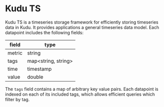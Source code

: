 <!---
Licensed under the Apache License, Version 2.0 (the "License");
you may not use this file except in compliance with the License.
You may obtain a copy of the License at

    http://www.apache.org/licenses/LICENSE-2.0

Unless required by applicable law or agreed to in writing, software
distributed under the License is distributed on an "AS IS" BASIS,
WITHOUT WARRANTIES OR CONDITIONS OF ANY KIND, either express or implied.
See the License for the specific language governing permissions and
limitations under the License.
-->

# Kudu TS

Kudu TS is a timeseries storage framework for efficiently storing timeseries
data in Kudu. It provides applications a general timeseries data model. Each
datapoint includes the following fields:

| field  | type                |
|--------|---------------------|
| metric | string              |
| tags   | map<string, string> |
| time   | timestamp           |
| value  | double              |

The `tags` field contains a map of arbitrary key value pairs. Each datapoint is
indexed on each of its included tags, which allows efficient queries which
filter by tag.
